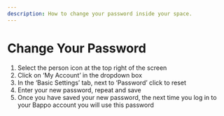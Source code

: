 ```yaml
---
description: How to change your password inside your space.
---
```


# Change Your Password

1. Select the person icon at the top right of the screen
2. Click on ‘My Account’ in the dropdown box
3. In the ‘Basic Settings’ tab, next to ‘Password’ click to reset
4. Enter your new password, repeat and save
5. Once you have saved your new password, the next time you log in to your Bappo account you will use this password

